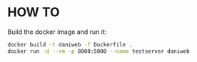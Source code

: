 # HOW TO

Build the docker image and run it:

```bash
docker build -t daniweb -f Dockerfile .
docker run -d --rm -p 8000:5000 --name testserver daniweb
```

